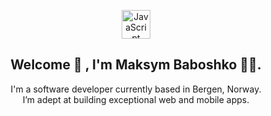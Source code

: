<p align="center">
  <a href="mailto:maksym.baboshko@outlook.com" target="_blank">
    <img width="46px" alt="JavaScript logo" src="https://www.computerhope.com/jargon/j/javascript.png">
  </a>
</p>

<h2 align="center">
  Welcome 👋 , I'm Maksym Baboshko 👨‍💻.
</h2>
 
<p align="center">
  I'm a software developer currently based in Bergen, Norway.<br/>
  I’m adept at building exceptional web and mobile apps.
</p>



<!--
<h3 align="center"> 🛠 &nbsp;Tech Stack</h3>

<div align="center">
  
📱 &nbsp;Mobile:&nbsp;
  ![React Native](https://img.shields.io/badge/-React%20Native-0A1A2F?style=flat&logo=React&logoColor=00d8fd)
  
🗄 &nbsp;Backend:&nbsp;
  ![Node.js](https://img.shields.io/badge/-Node.js-0A1A2F?style=flat&logo=node.js)
  ![Nest.js](https://img.shields.io/badge/-Nest.js-0A1A2F?style=flat&logo=nestjs&logoColor=E0234E)
  
🌐 &nbsp;Frontend:&nbsp;
  ![React](https://img.shields.io/badge/-React-0A1A2F?style=flat&logo=react)
  ![Next.js](https://img.shields.io/badge/-Next.js-0A1A2F?style=flat&logo=next.js)
  
🛢 &nbsp;Database:&nbsp;
  ![MongoDB](https://img.shields.io/badge/-MongoDB-0A1A2F?style=flat&logo=mongodb)
  ![Postgresql](https://img.shields.io/badge/-Postgresql-0A1A2F?style=flat&logo=postgresql)
  
⚙️ &nbsp;VCS: &nbsp;
  ![Git](https://img.shields.io/badge/-Git-0A1A2F?style=flat&logo=git)
  ![GitHub](https://img.shields.io/badge/-GitHub-0A1A2F?style=flat&logo=github)
  
🔧 &nbsp;IDE's:&nbsp;
  ![Visual Studio Code](https://img.shields.io/badge/-Visual%20Studio%20Code-0A1A2F?style=flat&logo=visual-studio-code&logoColor=007ACC)
  
🖥 &nbsp;Design:&nbsp;
  ![Figma](https://img.shields.io/badge/-Figma-0A1A2F?style=flat&logo=figma)

</div>
-->
